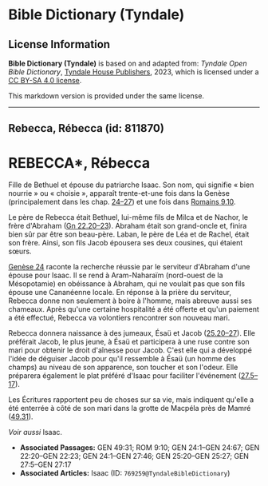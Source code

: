 # Bible Dictionary (Tyndale)

## License Information

**Bible Dictionary (Tyndale)** is based on and adapted from: _Tyndale Open Bible Dictionary_, [Tyndale House Publishers](https://tyndaleopenresources.com/), 2023, which is licensed under a [CC BY-SA 4.0 license](https://creativecommons.org/licenses/by-sa/4.0/legalcode.en).

This markdown version is provided under the same license.



--------------------------------

## Rebecca, Rébecca (id: 811870)

REBECCA\*, Rébecca
==================

Fille de Bethuel et épouse du patriarche Isaac. Son nom, qui signifie « bien nourrie » ou « choisie », apparaît trente\-et\-une fois dans la Genèse (principalement dans les chap. [24–27](https://ref.ly/Gen24:1-Gen27:46)) et une fois dans [Romains 9\.10](https://ref.ly/Rom9:10).

Le père de Rebecca était Bethuel, lui\-même fils de Milca et de Nachor, le frère d'Abraham ([Gn 22\.20–23](https://ref.ly/Gen22:20-Gen22:23)). Abraham était son grand\-oncle et, finira bien sûr par être son beau\-père. Laban, le père de Léa et de Rachel, était son frère. Ainsi, son fils Jacob épousera ses deux cousines, qui étaient sœurs.

[Genèse 24](https://ref.ly/Gen24:1-Gen24:67) raconte la recherche réussie par le serviteur d'Abraham d'une épouse pour Isaac. Il se rend à Aram\-Naharaïm (nord\-ouest de la Mésopotamie) en obéissance à Abraham, qui ne voulait pas que son fils épouse une Cananéenne locale. En réponse à la prière du serviteur, Rebecca donne non seulement à boire à l'homme, mais abreuve aussi ses chameaux. Après qu'une certaine hospitalité a été offerte et qu'un paiement a été effectué, Rebecca va volontiers rencontrer son nouveau mari.

Rebecca donnera naissance à des jumeaux, Ésaü et Jacob ([25\.20–27](https://ref.ly/Gen25:20-Gen25:27)). Elle préférait Jacob, le plus jeune, à Ésaü et participera à une ruse contre son mari pour obtenir le droit d'aînesse pour Jacob. C'est elle qui a développé l'idée de déguiser Jacob pour qu'il ressemble à Ésaü (un homme des champs) au niveau de son apparence, son toucher et son l'odeur. Elle préparera également le plat préféré d'Isaac pour faciliter l'événement ([27\.5–17](https://ref.ly/Gen27:5-Gen27:17)).

Les Écritures rapportent peu de choses sur sa vie, mais indiquent qu'elle a été enterrée à côté de son mari dans la grotte de Macpéla près de Mamré ([49\.31](https://ref.ly/Gen49:31)).

*Voir aussi* Isaac.

* **Associated Passages:** GEN 49:31; ROM 9:10; GEN 24:1–GEN 24:67; GEN 22:20–GEN 22:23; GEN 24:1–GEN 27:46; GEN 25:20–GEN 25:27; GEN 27:5–GEN 27:17
* **Associated Articles:** Isaac (ID: `769259@TyndaleBibleDictionary`)

